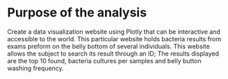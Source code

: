 # Purpose of the analysis 
Create a data visualization website using Plotly that can be interactive and accessible to the world.
This particular website holds bacteria results from exams preform on the belly bottom of several individuals. This website allows the subject to search its result through an ID; The results displayed are the top 10 found, bacteria cultures per samples and belly button washing frequency. 
